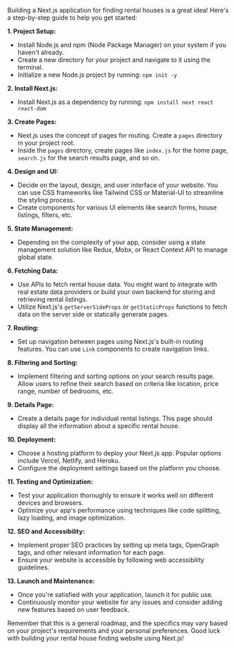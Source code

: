 Building a Next.js application for finding rental houses is a great idea! Here's a step-by-step guide to help you get started:

**1. Project Setup:**
- Install Node.js and npm (Node Package Manager) on your system if you haven't already.
- Create a new directory for your project and navigate to it using the terminal.
- Initialize a new Node.js project by running: `npm init -y`

**2. Install Next.js:**
- Install Next.js as a dependency by running: `npm install next react react-dom`

**3. Create Pages:**
- Next.js uses the concept of pages for routing. Create a `pages` directory in your project root.
- Inside the `pages` directory, create pages like `index.js` for the home page, `search.js` for the search results page, and so on.

**4. Design and UI:**
- Decide on the layout, design, and user interface of your website. You can use CSS frameworks like Tailwind CSS or Material-UI to streamline the styling process.
- Create components for various UI elements like search forms, house listings, filters, etc.

**5. State Management:**
- Depending on the complexity of your app, consider using a state management solution like Redux, Mobx, or React Context API to manage global state.

**6. Fetching Data:**
- Use APIs to fetch rental house data. You might want to integrate with real estate data providers or build your own backend for storing and retrieving rental listings.
- Utilize Next.js's `getServerSideProps` or `getStaticProps` functions to fetch data on the server side or statically generate pages.

**7. Routing:**
- Set up navigation between pages using Next.js's built-in routing features. You can use `Link` components to create navigation links.

**8. Filtering and Sorting:**
- Implement filtering and sorting options on your search results page. Allow users to refine their search based on criteria like location, price range, number of bedrooms, etc.

**9. Details Page:**
- Create a details page for individual rental listings. This page should display all the information about a specific rental house.

**10. Deployment:**
- Choose a hosting platform to deploy your Next.js app. Popular options include Vercel, Netlify, and Heroku.
- Configure the deployment settings based on the platform you choose.

**11. Testing and Optimization:**
- Test your application thoroughly to ensure it works well on different devices and browsers.
- Optimize your app's performance using techniques like code splitting, lazy loading, and image optimization.

**12. SEO and Accessibility:**
- Implement proper SEO practices by setting up meta tags, OpenGraph tags, and other relevant information for each page.
- Ensure your website is accessible by following web accessibility guidelines.

**13. Launch and Maintenance:**
- Once you're satisfied with your application, launch it for public use.
- Continuously monitor your website for any issues and consider adding new features based on user feedback.

Remember that this is a general roadmap, and the specifics may vary based on your project's requirements and your personal preferences. Good luck with building your rental house finding website using Next.js!